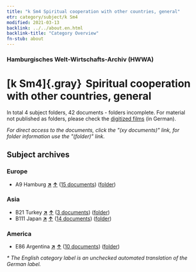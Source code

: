 ```yaml
---
title: "k Sm4 Spiritual cooperation with other countries, general"
etr: category/subject/k Sm4
modified: 2021-03-13
backlink: ../../about.en.html
backlink-title: "Category Overview"
fn-stub: about
---
```


### Hamburgisches Welt-Wirtschafts-Archiv (HWWA)
# [k Sm4]{.gray}&#8201; Spiritual cooperation with other countries, general&#160; 





In total 4 subject folders, 42 documents - folders incomplete.
For material not published as folders, please check the [digitized films](/film/h1_sh) (in German).

_For direct access to the documents, click the "(xy documents)" link, for folder information use the "(folder)" link._

## Subject archives



### Europe

- A9 Hamburg [**&nearr;**](../../../geo/i/140905/about.en.html "Hamburg (all folders)") [**&uarr;**](../../../geo/about.en.html#A9 "Country category system") (<a href="https://pm20.zbw.eu/dfgview/sh/140905,144755" title="about: Hamburg : Spiritual cooperation with other countries, general" target="_blank">15 documents</a>) ([folder](http://purl.org/pressemappe20/folder/sh/140905,144755))

### Asia

- B21 Turkey [**&nearr;**](../../../geo/i/141111/about.en.html "Turkey (all folders)") [**&uarr;**](../../../geo/about.en.html#B21 "Country category system") (<a href="https://pm20.zbw.eu/dfgview/sh/141111,144755" title="about: Turkey : Spiritual cooperation with other countries, general" target="_blank">3 documents</a>) ([folder](http://purl.org/pressemappe20/folder/sh/141111,144755))
- B111 Japan [**&nearr;**](../../../geo/i/141272/about.en.html "Japan (all folders)") [**&uarr;**](../../../geo/about.en.html#B111 "Country category system") (<a href="https://pm20.zbw.eu/dfgview/sh/141272,144755" title="about: Japan : Spiritual cooperation with other countries, general" target="_blank">14 documents</a>) ([folder](http://purl.org/pressemappe20/folder/sh/141272,144755))

### America

- E86 Argentina [**&nearr;**](../../../geo/i/141692/about.en.html "Argentina (all folders)") [**&uarr;**](../../../geo/about.en.html#E86 "Country category system") (<a href="https://pm20.zbw.eu/dfgview/sh/141692,144755" title="about: Argentina : Spiritual cooperation with other countries, general" target="_blank">10 documents</a>) ([folder](http://purl.org/pressemappe20/folder/sh/141692,144755))


_* The English category label is an unchecked automated translation of the German label._

